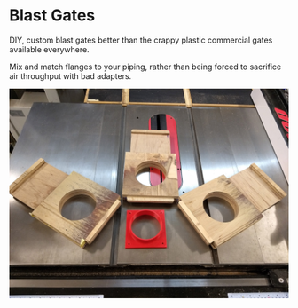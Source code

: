 # Blast Gates
DIY, custom blast gates better than the crappy plastic commercial gates available everywhere.

Mix and match flanges to your piping, rather than being forced to sacrifice air throughput with bad adapters.

![Alt text](/image.jpg?raw=true "Screenshot")
